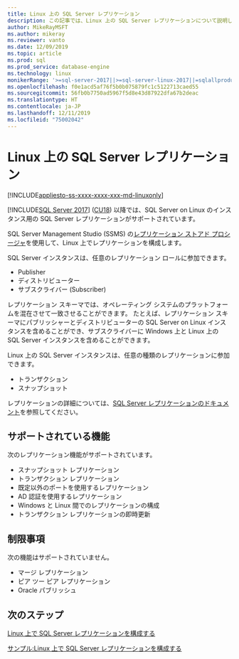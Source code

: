 ```yaml
---
title: Linux 上の SQL Server レプリケーション
description: この記事では、Linux 上の SQL Server レプリケーションについて説明します。
author: MikeRayMSFT
ms.author: mikeray
ms.reviewer: vanto
ms.date: 12/09/2019
ms.topic: article
ms.prod: sql
ms.prod_service: database-engine
ms.technology: linux
monikerRange: '>=sql-server-2017||>=sql-server-linux-2017||=sqlallproducts-allversions'
ms.openlocfilehash: f0e1acd5af76f5b0b075879fc1c5122713caed55
ms.sourcegitcommit: 56fb0b7750ad5967f5d8e43d87922dfa67b2deac
ms.translationtype: HT
ms.contentlocale: ja-JP
ms.lasthandoff: 12/11/2019
ms.locfileid: "75002042"
---
```

# <a name="sql-server-replication-on-linux"></a>Linux 上の SQL Server レプリケーション

[!INCLUDE[appliesto-ss-xxxx-xxxx-xxx-md-linuxonly](../includes/appliesto-ss-xxxx-xxxx-xxx-md-linuxonly.md)]

[!INCLUDE[SQL Server 2017](../includes/sssqlv14-md.md)] ([CU18](https://support.microsoft.com/help/4527377)) 以降では、SQL Server on Linux のインスタンス用の SQL Server レプリケーションがサポートされています。

SQL Server Management Studio (SSMS) の[レプリケーション ストアド プロシージャ](../relational-databases/system-stored-procedures/replication-stored-procedures-transact-sql.md)を使用して、Linux 上でレプリケーションを構成します。

SQL Server インスタンスは、任意のレプリケーション ロールに参加できます。

* Publisher
* ディストリビューター
* サブスクライバー (Subscriber)

レプリケーション スキーマでは、オペレーティング システムのプラットフォームを混在させて一致させることができます。 たとえば、レプリケーション スキーマにパブリッシャーとディストリビューターの SQL Server on Linux インスタンスを含めることができ、サブスクライバーに Windows 上と Linux 上の SQL Server インスタンスを含めることができます。

Linux 上の SQL Server インスタンスは、任意の種類のレプリケーションに参加できます。

* トランザクション
* スナップショット

レプリケーションの詳細については、[SQL Server レプリケーションのドキュメント](../relational-databases/replication/sql-server-replication.md)を参照してください。

## <a name="supported-features"></a>サポートされている機能

次のレプリケーション機能がサポートされています。

* スナップショット レプリケーション
* トランザクション レプリケーション
* 既定以外のポートを使用するレプリケーション <!--Add link to explanation-->
* AD 認証を使用するレプリケーション
* Windows と Linux 間でのレプリケーションの構成
* トランザクション レプリケーションの即時更新

## <a name="limitations"></a>制限事項

次の機能はサポートされていません。

* マージ レプリケーション
* ピア ツー ピア レプリケーション
* Oracle パブリッシュ

## <a name="next-steps"></a>次のステップ

[Linux 上で SQL Server レプリケーションを構成する](sql-server-linux-replication-tutorial-tsql.md)

[サンプル:Linux 上で SQL Server レプリケーションを構成する](sql-server-linux-replication-configure.md)
